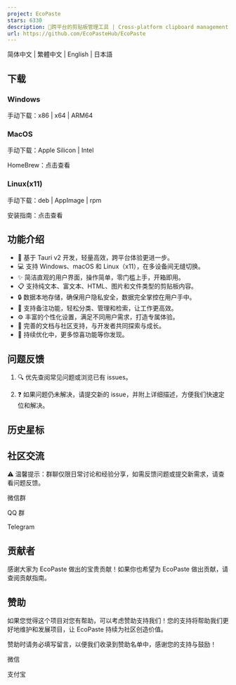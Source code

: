 ```yaml
---
project: EcoPaste
stars: 6330
description: 🎉跨平台的剪贴板管理工具 | Cross-platform clipboard management tool
url: https://github.com/EcoPasteHub/EcoPaste
---
```


  

简体中文 | 繁體中文 | English | 日本語

  

  

下载
--

### Windows

手动下载：x86 | x64 | ARM64

### MacOS

手动下载：Apple Silicon | Intel

HomeBrew：点击查看

### Linux(x11)

手动下载：deb | AppImage | rpm

安装指南：点击查看

功能介绍
----

-   🎉 基于 Tauri v2 开发，轻量高效，跨平台体验更进一步。
-   💻 支持 Windows、macOS 和 Linux（x11），在多设备间无缝切换。
-   ✨ 简洁直观的用户界面，操作简单，零门槛上手，开箱即用。
-   📋 支持纯文本、富文本、HTML、图片和文件类型的剪贴板内容。
-   🔒 数据本地存储，确保用户隐私安全，数据完全掌控在用户手中。
-   📝 支持备注功能，轻松分类、管理和检索，让工作更高效。
-   ⚙️ 丰富的个性化设置，满足不同用户需求，打造专属体验。
-   🤝 完善的文档与社区支持，与开发者共同探索与成长。
-   🧩 持续优化中，更多惊喜功能等你发现。

问题反馈
----

1.  🔍 优先查阅常见问题或浏览已有 issues。
    
2.  ❓ 如果问题仍未解决，请提交新的 issue，并附上详细描述，方便我们快速定位和解决。
    

历史星标
----

社区交流
----

⚠️ 温馨提示：群聊仅限日常讨论和经验分享，如需反馈问题或提交新需求，请查看问题反馈。

微信群

QQ 群

Telegram

贡献者
---

感谢大家为 EcoPaste 做出的宝贵贡献！如果你也希望为 EcoPaste 做出贡献，请查阅贡献指南。

赞助
--

如果您觉得这个项目对您有帮助，可以考虑赞助支持我们！您的支持将帮助我们更好地维护和发展项目，让 EcoPaste 持续为社区创造价值。

赞助时请务必填写留言，以便我们收录到赞助名单中，感谢您的支持与鼓励！

微信

支付宝
